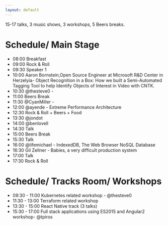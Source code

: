 ```yaml
---
layout: default
---
```

15-17 talks, 3 music shows, 3 workshops, 5 Beers breaks. 

# Schedule/ Main Stage
- 08:00 Breakfast
- 09:00 Rock & Roll
- 09:30 Speaker 1
- 10:00 Aaron Bornstein,Open Source Engineer at Microsoft R&D Center in Herzelyia- Object Recognition in a Box: How we built a Semi-Automated Tagging Tool to help Identify Objects of Interest in Video with CNTK.
- 10:30 @thesteve0 - 
- 11:00 Beers Break
- 11:30 @CyanMiller - 
- 12:00 @ayende - Extreme Performance Architecture 
- 12:30 Rock & Roll + Beers + Food
- 13:30 @jondot 
- 14:00 @benlovell 
- 14:30 Talk 
- 15:00 Beers Break
- 15:30 Talk 
- 16:00 @lifemichael - IndexedDB, The Web Browser NoSQL Database 
- 16:30 Gil Zellner  - Babies, a very difficult production system 
- 17:00 Talk 
- 17:30 Rock & Roll

# Schedule/ Tracks Room/ Workshops
- 09:30 - 11:00 Kubernetes related workshop - @thesteve0
- 11:30 - 13:00 Terraform related workshop
- 13:30 - 15:00 React Native track (3 talks) 
- 15:30 - 17:00 Full stack applications using ES2015 and Angular2 workshop- @tpiros 




